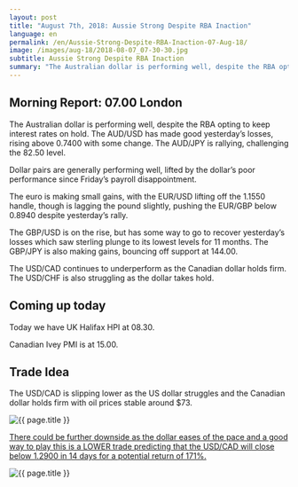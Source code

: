 ```yaml
---
layout: post
title: "August 7th, 2018: Aussie Strong Despite RBA Inaction"
language: en
permalink: /en/Aussie-Strong-Despite-RBA-Inaction-07-Aug-18/
image: /images/aug-18/2018-08-07_07-30-30.jpg
subtitle: Aussie Strong Despite RBA Inaction
summary: "The Australian dollar is performing well, despite the RBA opting to keep interest rates on hold. The AUD/USD has made good yesterday’s losses, rising above 0.7400 with some change"
---
```

## Morning Report: 07.00 London

The Australian dollar is performing well, despite the RBA opting to keep interest rates on hold. The AUD/USD has made good yesterday’s losses, rising above 0.7400 with some change. The AUD/JPY is rallying, challenging the 82.50 level. 

Dollar pairs are generally performing well, lifted by the dollar’s poor performance since Friday’s payroll disappointment. 

The euro is making small gains, with the EUR/USD lifting off the 1.1550 handle, though is lagging the pound slightly, pushing the EUR/GBP below 0.8940 despite yesterday’s rally. 

The GBP/USD is on the rise, but has some way to go to recover yesterday’s losses which saw sterling plunge to its lowest levels for 11 months. The GBP/JPY is also making gains, bouncing off support at 144.00. 

The USD/CAD continues to underperform as the Canadian dollar holds firm. The USD/CHF is also struggling as the dollar takes hold. 

## Coming up today

Today we have UK Halifax HPI at 08.30. 

Canadian Ivey PMI is at 15.00. 

## Trade Idea

The USD/CAD is slipping lower as the US dollar struggles and the Canadian dollar holds firm with oil prices stable around $73.

<img class="post-image" src="{{ site.url }}/images/aug-18/2018-08-07_07-30-30.jpg" alt="{{ page.title }}" title="{{ page.title }}">

<a href="%LINK%%?currency=GBP&market=forex&underlying=frxUSDCAD&formname=higherlower&duration_amount=14&duration_units=d&amount=10&amount_type=stake&expiry_type=duration&barrier=1.2900" target="_blank">There could be further downside as the dollar eases of the pace and a good way to play this is a LOWER trade predicting that the USD/CAD will close below 1.2900 in 14 days for a potential return of 171%.</a>

<img class="post-image" src="{{ site.url }}/images/aug-18/2018-08-07_07-37-58.jpg" alt="{{ page.title }}" title="{{ page.title }}">
